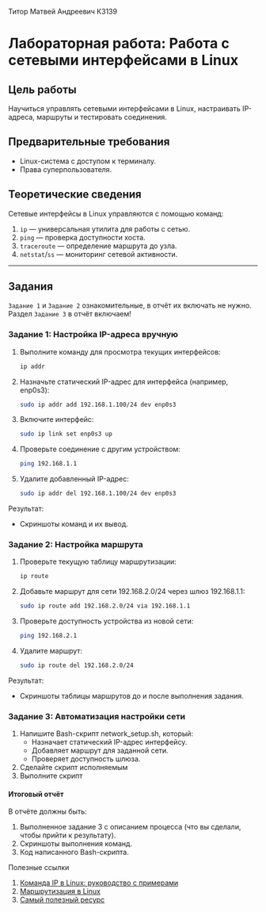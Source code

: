 Титор Матвей Андреевич К3139

# Лабораторная работа: Работа с сетевыми интерфейсами в Linux

## Цель работы

Научиться управлять сетевыми интерфейсами в Linux, настраивать IP-адреса, маршруты и тестировать соединения.

## Предварительные требования

- Linux-система с доступом к терминалу.
- Права суперпользователя.

## Теоретические сведения

Сетевые интерфейсы в Linux управляются с помощью команд:

1. `ip` — универсальная утилита для работы с сетью.
2. `ping` — проверка доступности хоста.
3. `traceroute` — определение маршрута до узла.
4. `netstat`/`ss` — мониторинг сетевой активности.

---

## Задания

`Задание 1` и `Задание 2` ознакомительные, в отчёт их включать не нужно.
Раздел `Задание 3` в отчёт включаем!

### Задание 1: Настройка IP-адреса вручную

1. Выполните команду для просмотра текущих интерфейсов:
   ```bash
   ip addr
   ```
2. Назначьте статический IP-адрес для интерфейса (например, enp0s3):
    ```bash
   sudo ip addr add 192.168.1.100/24 dev enp0s3
    ```
3. Включите интерфейс:
   ```bash
   sudo ip link set enp0s3 up
   ```
4. Проверьте соединение с другим устройством:
   ```bash
   ping 192.168.1.1
   ```
5. Удалите добавленный IP-адрес:
   ```bash
   sudo ip addr del 192.168.1.100/24 dev enp0s3
   ```

Результат:
* Скриншоты команд и их вывод.

### Задание 2: Настройка маршрута

1. Проверьте текущую таблицу маршрутизации: 
   ```bash
   ip route
   ```
2. Добавьте маршрут для сети 192.168.2.0/24 через шлюз 192.168.1.1: 
   ```bash
   sudo ip route add 192.168.2.0/24 via 192.168.1.1
   ```
3. Проверьте доступность устройства из новой сети:
   ```bash
   ping 192.168.2.1
   ```
4. Удалите маршрут: 
   ```bash
   sudo ip route del 192.168.2.0/24
   ```
   
Результат:
* Скриншоты таблицы маршрутов до и после выполнения задания.

### Задание 3: Автоматизация настройки сети

1. Напишите Bash-скрипт network_setup.sh, который:
    * Назначает статический IP-адрес интерфейсу.
    * Добавляет маршрут для заданной сети.
    * Проверяет доступность шлюза.
2. Сделайте скрипт исполняемым
3. Выполните скрипт


#### Итоговый отчёт
В отчёте должны быть:

1. Выполненное задание 3 с описанием процесса (что вы сделали, чтобы прийти к результату).
2. Скриншоты выполнения команд.
3. Код написанного Bash-скрипта.

Полезные ссылки

1. [Команда IP в Linux: руководство с примерами](https://wiki.merionet.ru/articles/komanda-ip-v-linux-rukovodstvo-s-primerami)
2. [Маршрутизация в Linux](https://losst.pro/marshrutizatsiya-v-linux)
3. [Самый полезный ресурс](https://www.google.com)
